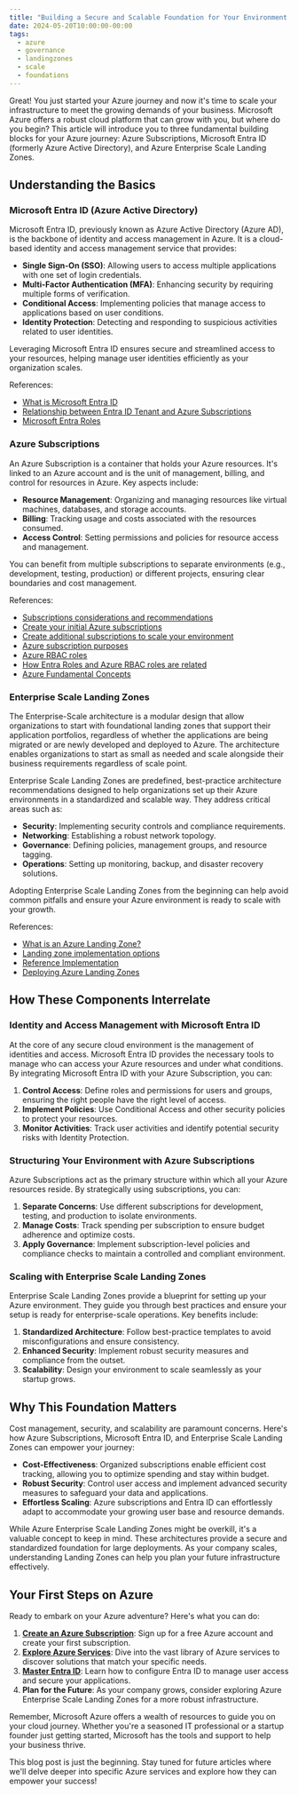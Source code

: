 ```yaml
---
title: "Building a Secure and Scalable Foundation for Your Environment on Azure"
date: 2024-05-20T10:00:00-00:00
tags:
  - azure
  - governance
  - landingzones
  - scale
  - foundations
---
```


Great! You just started your Azure journey and now it's time to scale your infrastructure to meet the growing demands of your business. Microsoft Azure offers a robust cloud platform that can grow with you, but where do you begin? This article will introduce you to three fundamental building blocks for your Azure journey: Azure Subscriptions, Microsoft Entra ID (formerly Azure Active Directory), and Azure Enterprise Scale Landing Zones.

## Understanding the Basics

### Microsoft Entra ID (Azure Active Directory)

Microsoft Entra ID, previously known as Azure Active Directory (Azure AD), is the backbone of identity and access management in Azure. It is a cloud-based identity and access management service that provides:

- **Single Sign-On (SSO)**: Allowing users to access multiple applications with one set of login credentials.
- **Multi-Factor Authentication (MFA)**: Enhancing security by requiring multiple forms of verification.
- **Conditional Access**: Implementing policies that manage access to applications based on user conditions.
- **Identity Protection**: Detecting and responding to suspicious activities related to user identities.

Leveraging Microsoft Entra ID ensures secure and streamlined access to your resources, helping manage user identities efficiently as your organization scales.

References:
- [What is Microsoft Entra ID](https://learn.microsoft.com/en-us/entra/fundamentals/whatis)
- [Relationship between Entra ID Tenant and Azure Subscriptions](https://learn.microsoft.com/en-us/entra/fundamentals/how-subscriptions-associated-directory)
- [Microsoft Entra Roles](https://learn.microsoft.com/en-us/azure/role-based-access-control/rbac-and-directory-admin-roles#microsoft-entra-roles)

### Azure Subscriptions

An Azure Subscription is a container that holds your Azure resources. It's linked to an Azure account and is the unit of management, billing, and control for resources in Azure. Key aspects include:

- **Resource Management**: Organizing and managing resources like virtual machines, databases, and storage accounts.
- **Billing**: Tracking usage and costs associated with the resources consumed.
- **Access Control**: Setting permissions and policies for resource access and management.

You can benefit from multiple subscriptions to separate environments (e.g., development, testing, production) or different projects, ensuring clear boundaries and cost management.

References:
 - [Subscriptions considerations and recommendations](https://learn.microsoft.com/en-us/azure/cloud-adoption-framework/ready/landing-zone/design-area/resource-org-subscriptions)
 - [Create your initial Azure subscriptions](https://learn.microsoft.com/en-us/azure/cloud-adoption-framework/ready/azure-best-practices/initial-subscriptions)
 - [Create additional subscriptions to scale your environment](https://learn.microsoft.com/en-us/azure/cloud-adoption-framework/ready/azure-best-practices/scale-subscriptions)
 - [Azure subscription purposes](https://learn.microsoft.com/en-us/azure/cloud-adoption-framework/ready/considerations/fundamental-concepts#azure-subscription-purposes)
 - [Azure RBAC roles](https://learn.microsoft.com/en-us/azure/role-based-access-control/overview)
 - [How Entra Roles and Azure RBAC roles are related](https://learn.microsoft.com/en-us/azure/role-based-access-control/rbac-and-directory-admin-roles#how-the-roles-are-related)
 - [Azure Fundamental Concepts](https://learn.microsoft.com/en-us/azure/cloud-adoption-framework/ready/considerations/fundamental-concepts)

### Enterprise Scale Landing Zones

The Enterprise-Scale architecture is a modular design that allow organizations to start with foundational landing zones that support their application portfolios, regardless of whether the applications are being migrated or are newly developed and deployed to Azure. The architecture enables organizations to start as small as needed and scale alongside their business requirements regardless of scale point.

Enterprise Scale Landing Zones are predefined, best-practice architecture recommendations designed to help organizations set up their Azure environments in a standardized and scalable way. They address critical areas such as:

- **Security**: Implementing security controls and compliance requirements.
- **Networking**: Establishing a robust network topology.
- **Governance**: Defining policies, management groups, and resource tagging.
- **Operations**: Setting up monitoring, backup, and disaster recovery solutions.

Adopting Enterprise Scale Landing Zones from the beginning can help avoid common pitfalls and ensure your Azure environment is ready to scale with your growth.

References:
- [What is an Azure Landing Zone?](https://learn.microsoft.com/en-us/azure/cloud-adoption-framework/ready/landing-zone/)
- [Landing zone implementation options](https://learn.microsoft.com/en-us/azure/cloud-adoption-framework/ready/landing-zone/implementation-options)
- [Reference Implementation](https://learn.microsoft.com/en-us/azure/cloud-adoption-framework/ready/enterprise-scale/implementation#reference-implementation)
- [Deploying Azure Landing Zones](https://github.com/Azure/Enterprise-Scale/wiki/Deploying-ALZ)

## How These Components Interrelate

### Identity and Access Management with Microsoft Entra ID

At the core of any secure cloud environment is the management of identities and access. Microsoft Entra ID provides the necessary tools to manage who can access your Azure resources and under what conditions. By integrating Microsoft Entra ID with your Azure Subscription, you can:

1. **Control Access**: Define roles and permissions for users and groups, ensuring the right people have the right level of access.
2. **Implement Policies**: Use Conditional Access and other security policies to protect your resources.
3. **Monitor Activities**: Track user activities and identify potential security risks with Identity Protection.

### Structuring Your Environment with Azure Subscriptions

Azure Subscriptions act as the primary structure within which all your Azure resources reside. By strategically using subscriptions, you can:

1. **Separate Concerns**: Use different subscriptions for development, testing, and production to isolate environments.
2. **Manage Costs**: Track spending per subscription to ensure budget adherence and optimize costs.
3. **Apply Governance**: Implement subscription-level policies and compliance checks to maintain a controlled and compliant environment.

### Scaling with Enterprise Scale Landing Zones

Enterprise Scale Landing Zones provide a blueprint for setting up your Azure environment. They guide you through best practices and ensure your setup is ready for enterprise-scale operations. Key benefits include:

1. **Standardized Architecture**: Follow best-practice templates to avoid misconfigurations and ensure consistency.
2. **Enhanced Security**: Implement robust security measures and compliance from the outset.
3. **Scalability**: Design your environment to scale seamlessly as your startup grows.

## Why This Foundation Matters

Cost management, security, and scalability are paramount concerns. Here's how Azure Subscriptions, Microsoft Entra ID, and Enterprise Scale Landing Zones can empower your journey:

- **Cost-Effectiveness**: Organized subscriptions enable efficient cost tracking, allowing you to optimize spending and stay within budget.
- **Robust Security**: Control user access and implement advanced security measures to safeguard your data and applications.
- **Effortless Scaling**: Azure subscriptions and Entra ID can effortlessly adapt to accommodate your growing user base and resource demands.

While Azure Enterprise Scale Landing Zones might be overkill, it's a valuable concept to keep in mind. These architectures provide a secure and standardized foundation for large deployments. As your company scales, understanding Landing Zones can help you plan your future infrastructure effectively.

## Your First Steps on Azure

Ready to embark on your Azure adventure? Here's what you can do:

1. **[Create an Azure Subscription](https://azure.microsoft.com/en-us/free/)**: Sign up for a free Azure account and create your first subscription.
2. **[Explore Azure Services](https://azure.microsoft.com/en-us/products/)**: Dive into the vast library of Azure services to discover solutions that match your specific needs.
3. **[Master Entra ID](https://learn.microsoft.com/en-us/training/paths/manage-identity-and-access/)**: Learn how to configure Entra ID to manage user access and secure your applications.
4. **Plan for the Future**: As your company grows, consider exploring Azure Enterprise Scale Landing Zones for a more robust infrastructure.

Remember, Microsoft Azure offers a wealth of resources to guide you on your cloud journey. Whether you're a seasoned IT professional or a startup founder just getting started, Microsoft has the tools and support to help your business thrive.

This blog post is just the beginning. Stay tuned for future articles where we'll delve deeper into specific Azure services and explore how they can empower your success!
